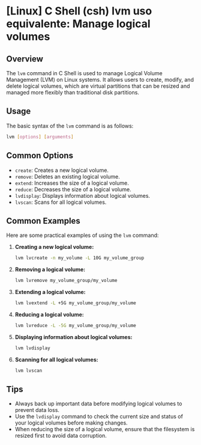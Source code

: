 # [Linux] C Shell (csh) lvm uso equivalente: Manage logical volumes

## Overview
The `lvm` command in C Shell is used to manage Logical Volume Management (LVM) on Linux systems. It allows users to create, modify, and delete logical volumes, which are virtual partitions that can be resized and managed more flexibly than traditional disk partitions.

## Usage
The basic syntax of the `lvm` command is as follows:

```bash
lvm [options] [arguments]
```

## Common Options
- `create`: Creates a new logical volume.
- `remove`: Deletes an existing logical volume.
- `extend`: Increases the size of a logical volume.
- `reduce`: Decreases the size of a logical volume.
- `lvdisplay`: Displays information about logical volumes.
- `lvscan`: Scans for all logical volumes.

## Common Examples
Here are some practical examples of using the `lvm` command:

1. **Creating a new logical volume:**
   ```bash
   lvm lvcreate -n my_volume -L 10G my_volume_group
   ```

2. **Removing a logical volume:**
   ```bash
   lvm lvremove my_volume_group/my_volume
   ```

3. **Extending a logical volume:**
   ```bash
   lvm lvextend -L +5G my_volume_group/my_volume
   ```

4. **Reducing a logical volume:**
   ```bash
   lvm lvreduce -L -5G my_volume_group/my_volume
   ```

5. **Displaying information about logical volumes:**
   ```bash
   lvm lvdisplay
   ```

6. **Scanning for all logical volumes:**
   ```bash
   lvm lvscan
   ```

## Tips
- Always back up important data before modifying logical volumes to prevent data loss.
- Use the `lvdisplay` command to check the current size and status of your logical volumes before making changes.
- When reducing the size of a logical volume, ensure that the filesystem is resized first to avoid data corruption.